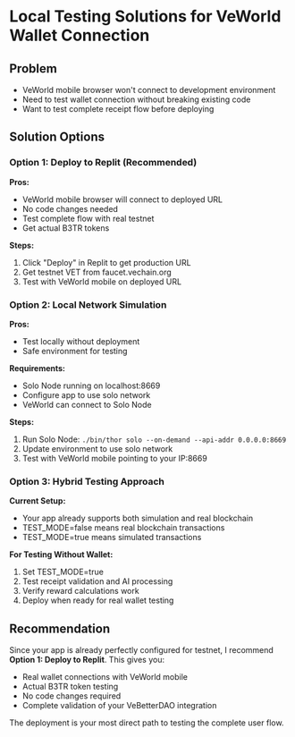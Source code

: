 # Local Testing Solutions for VeWorld Wallet Connection

## Problem
- VeWorld mobile browser won't connect to development environment
- Need to test wallet connection without breaking existing code
- Want to test complete receipt flow before deploying

## Solution Options

### Option 1: Deploy to Replit (Recommended)
**Pros:**
- VeWorld mobile browser will connect to deployed URL
- No code changes needed
- Test complete flow with real testnet
- Get actual B3TR tokens

**Steps:**
1. Click "Deploy" in Replit to get production URL
2. Get testnet VET from faucet.vechain.org
3. Test with VeWorld mobile on deployed URL

### Option 2: Local Network Simulation
**Pros:**
- Test locally without deployment
- Safe environment for testing

**Requirements:**
- Solo Node running on localhost:8669
- Configure app to use solo network
- VeWorld can connect to Solo Node

**Steps:**
1. Run Solo Node: `./bin/thor solo --on-demand --api-addr 0.0.0.0:8669`
2. Update environment to use solo network
3. Test with VeWorld mobile pointing to your IP:8669

### Option 3: Hybrid Testing Approach
**Current Setup:**
- Your app already supports both simulation and real blockchain
- TEST_MODE=false means real blockchain transactions
- TEST_MODE=true means simulated transactions

**For Testing Without Wallet:**
1. Set TEST_MODE=true
2. Test receipt validation and AI processing
3. Verify reward calculations work
4. Deploy when ready for real wallet testing

## Recommendation

Since your app is already perfectly configured for testnet, I recommend **Option 1: Deploy to Replit**. This gives you:

- Real wallet connections with VeWorld mobile
- Actual B3TR token testing
- No code changes required
- Complete validation of your VeBetterDAO integration

The deployment is your most direct path to testing the complete user flow.